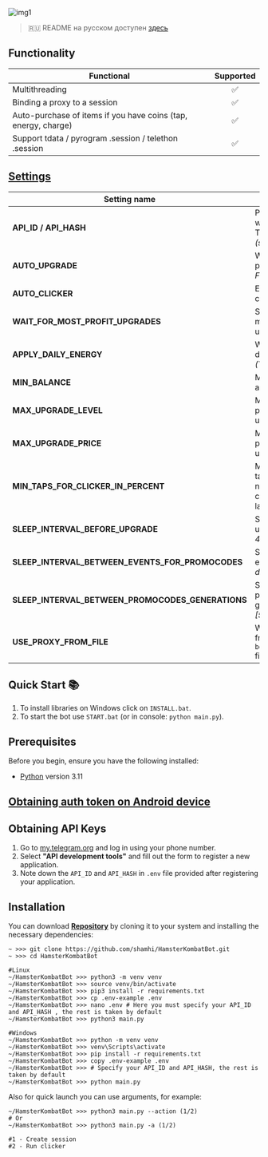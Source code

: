 ![img1](.github/images/demo.png)

> 🇷🇺 README на русском доступен [здесь](README.md)

## Functionality
| Functional                                                     | Supported |
|----------------------------------------------------------------|:---------:|
| Multithreading                                                 |     ✅     |
| Binding a proxy to a session                                   |     ✅     |
| Auto-purchase of items if you have coins (tap, energy, charge) |     ✅     |
| Support tdata / pyrogram .session / telethon .session          |     ✅     |

## [Settings](https://github.com/shamhi/HamsterKombatBot/blob/main/.env-example)
| Setting name                                      | Description                                                                                               |
|---------------------------------------------------|-----------------------------------------------------------------------------------------------------------|
| **API_ID / API_HASH**                             | Platform data from which to launch a Telegram session _(stock - Android)_                                 |
| **AUTO_UPGRADE**                                  | Whether to upgrade the passive earn _(True / False)_                                                      |
| **AUTO_CLICKER**                                  | Enable automatic clicker _(True / False)_                                                                 |
| **WAIT_FOR_MOST_PROFIT_UPGRADES**                 | Save money for the most profitable upgrade                                                                |
| **APPLY_DAILY_ENERGY**                            | Whether to use the daily free energy boost _(True / False)_                                               |
| **MIN_BALANCE**                                   | Minimal balance that always will be available                                                             |
| **MAX_UPGRADE_LEVEL**                             | Maximum level of a profitable card for upgrade                                                            |
| **MAX_UPGRADE_PRICE**                             | Maximum price of a profitable card for upgrade                                                            |
| **MIN_TAPS_FOR_CLICKER_IN_PERCENT**               | Minimum percentage of taps (of the available number) at which the clicker will be launched. _Default 60%_ |
| **SLEEP_INTERVAL_BEFORE_UPGRADE**                 | Sleep before every upgrade. _default: [10, 40]_                                                           |
| **SLEEP_INTERVAL_BETWEEN_EVENTS_FOR_PROMOCODES**  | Sleep before register events for promocodes. _default: [15, 25]_                                          |
| **SLEEP_INTERVAL_BETWEEN_PROMOCODES_GENERATIONS** | Sleep between promocode generations. _default: [5, 15]_                                                   |
| **USE_PROXY_FROM_FILE**                           | Whether to use proxy from the `bot/config/proxies.txt` file (True / False)                                |

## Quick Start 📚
1. To install libraries on Windows click on `INSTALL.bat`.
2. To start the bot use `START.bat` (or in console: `python main.py`).

## Prerequisites
Before you begin, ensure you have the following installed:
- [Python](https://www.python.org/downloads/) version 3.11

## [Obtaining auth token on Android device](docs/android-auth-info-extraction-guide.md)

## Obtaining API Keys
1. Go to [my.telegram.org](https://my.telegram.org) and log in using your phone number.
2. Select **"API development tools"** and fill out the form to register a new application.
3. Note down the `API_ID` and `API_HASH` in `.env` file provided after registering your application.

## Installation
You can download [**Repository**](https://github.com/shamhi/HamsterKombatBot) by cloning it to your system and installing the necessary dependencies:
```shell
~ >>> git clone https://github.com/shamhi/HamsterKombatBot.git
~ >>> cd HamsterKombatBot

#Linux
~/HamsterKombatBot >>> python3 -m venv venv
~/HamsterKombatBot >>> source venv/bin/activate
~/HamsterKombatBot >>> pip3 install -r requirements.txt
~/HamsterKombatBot >>> cp .env-example .env
~/HamsterKombatBot >>> nano .env # Here you must specify your API_ID and API_HASH , the rest is taken by default
~/HamsterKombatBot >>> python3 main.py

#Windows
~/HamsterKombatBot >>> python -m venv venv
~/HamsterKombatBot >>> venv\Scripts\activate
~/HamsterKombatBot >>> pip install -r requirements.txt
~/HamsterKombatBot >>> copy .env-example .env
~/HamsterKombatBot >>> # Specify your API_ID and API_HASH, the rest is taken by default
~/HamsterKombatBot >>> python main.py
```

Also for quick launch you can use arguments, for example:
```shell
~/HamsterKombatBot >>> python3 main.py --action (1/2)
# Or
~/HamsterKombatBot >>> python3 main.py -a (1/2)

#1 - Create session
#2 - Run clicker
```
